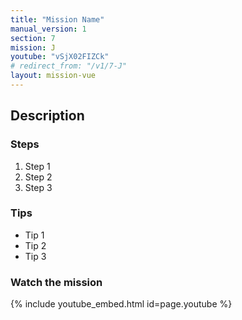 ```yaml
---
title: "Mission Name"
manual_version: 1
section: 7
mission: J
youtube: "vSjX02FIZCk"
# redirect_from: "/v1/7-J"
layout: mission-vue
---
```




## Description

### Steps

1. Step 1
2. Step 2
3. Step 3

### Tips

* Tip 1
* Tip 2
* Tip 3

### Watch the mission

{% include youtube_embed.html id=page.youtube %}


